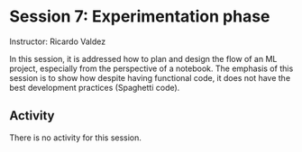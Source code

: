 # Session 7: Experimentation phase
Instructor: Ricardo Valdez

In this session, it is addressed how to plan and design the flow of an ML project, especially from the perspective of a notebook. The emphasis of this session is to show how despite having functional code, it does not have the best development practices (Spaghetti code).

## Activity
There is no activity for this session.